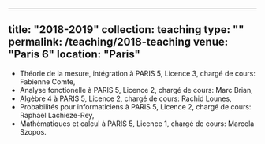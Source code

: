 ---
title: "2018-2019"
collection: teaching
type: ""
permalink: /teaching/2018-teaching
venue: "Paris 6"
location: "Paris"
--

- Théorie de la mesure, intégration à PARIS 5, Licence 3, chargé de cours: Fabienne Comte,
- Analyse fonctionelle à PARIS 5, Licence 2, chargé de cours: Marc Brian,
- Algèbre 4 à PARIS 5, Licence 2, chargé de cours: Rachid Lounes,
- Probabilités pour informaticiens à PARIS 5, Licence 2, chargé de cours: Raphaël Lachieze-Rey,
- Mathématiques et calcul à PARIS 5, Licence 1, chargé de cours: Marcela Szopos.
